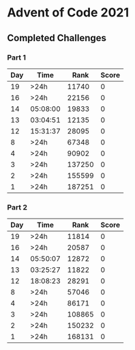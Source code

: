 # Advent of Code 2021

## Completed Challenges

### Part 1

| Day | Time     | Rank   | Score |
| --- | -------- | ------ | ----- |
| 19  | >24h     | 11740  | 0     |
| 16  | >24h     | 22156  | 0     |
| 14  | 05:08:00 | 19833  | 0     |
| 13  | 03:04:51 | 12135  | 0     |
| 12  | 15:31:37 | 28095  | 0     |
| 8   | >24h     | 67348  | 0     |
| 4   | >24h     | 90902  | 0     |
| 3   | >24h     | 137250 | 0     |
| 2   | >24h     | 155599 | 0     |
| 1   | >24h     | 187251 | 0     |

### Part 2

| Day | Time     | Rank   | Score |
| --- | -------- | ------ | ----- |
| 19  | >24h     | 11814  | 0     |
| 16  | >24h     | 20587  | 0     |
| 14  | 05:50:07 | 12872  | 0     |
| 13  | 03:25:27 | 11822  | 0     |
| 12  | 18:08:23 | 28291  | 0     |
| 8   | >24h     | 57046  | 0     |
| 4   | >24h     | 86171  | 0     |
| 3   | >24h     | 108865 | 0     |
| 2   | >24h     | 150232 | 0     |
| 1   | >24h     | 168131 | 0     |
